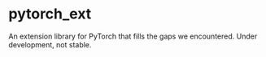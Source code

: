 # pytorch_ext
An extension library for PyTorch that fills the gaps we encountered. Under development, not stable.
